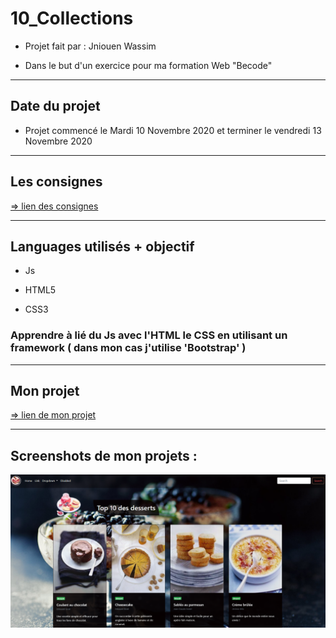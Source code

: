 # 10_Collections

* Projet fait par : Jniouen Wassim

* Dans le but d'un exercice pour ma formation   Web "Becode"

---------------------------------------------

## Date du projet 

* Projet commencé le Mardi 10 Novembre 2020 et terminer le vendredi 13 Novembre 2020

---------------------------------------------

## Les consignes

[ => lien des consignes](https://github.com/becodeorg/bxl-hopper-1-25/tree/master/The%20Field/5.leaving_the_field)

---------------------------------------------

## Languages utilisés + objectif

* Js

* HTML5

* CSS3

### Apprendre à lié du Js avec l'HTML le CSS en utilisant un framework ( dans mon cas j'utilise 'Bootstrap' )

---------------------------------------------

## Mon projet

[ => lien de mon projet ](https://jniouen-wassim.github.io/10_Collections/)

---------------------------------------------

## Screenshots de mon projets :

![ Screenshots 1 ](img/projet.png)
